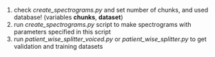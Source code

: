 1. check *create_spectrograms.py* and set number of chunks, and used database! (variables **chunks**, **dataset**)
2. run *create_spectrograms.py* script to make spectrograms with parameters specified in this script
2. run *patient_wise_splitter_voiced.py* or *patient_wise_splitter.py* to get validation and training datasets